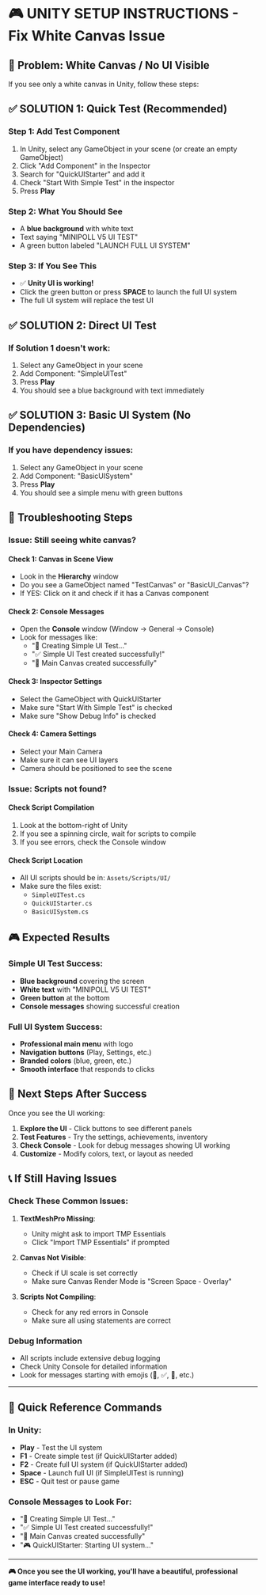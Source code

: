 # 🎮 UNITY SETUP INSTRUCTIONS - Fix White Canvas Issue

## 🔧 Problem: White Canvas / No UI Visible

If you see only a white canvas in Unity, follow these steps:

## ✅ SOLUTION 1: Quick Test (Recommended)

### Step 1: Add Test Component
1. In Unity, select any GameObject in your scene (or create an empty GameObject)
2. Click "Add Component" in the Inspector
3. Search for "QuickUIStarter" and add it
4. Check "Start With Simple Test" in the inspector
5. Press **Play**

### Step 2: What You Should See
- A **blue background** with white text
- Text saying "MINIPOLL V5 UI TEST"
- A green button labeled "LAUNCH FULL UI SYSTEM"

### Step 3: If You See This
- ✅ **Unity UI is working!** 
- Click the green button or press **SPACE** to launch the full UI system
- The full UI system will replace the test UI

## ✅ SOLUTION 2: Direct UI Test

### If Solution 1 doesn't work:
1. Select any GameObject in your scene
2. Add Component: "SimpleUITest"
3. Press **Play**
4. You should see a blue background with text immediately

## ✅ SOLUTION 3: Basic UI System (No Dependencies)

### If you have dependency issues:
1. Select any GameObject in your scene
2. Add Component: "BasicUISystem"
3. Press **Play**
4. You should see a simple menu with green buttons

## 🎯 Troubleshooting Steps

### Issue: Still seeing white canvas?

#### Check 1: Canvas in Scene View
- Look in the **Hierarchy** window
- Do you see a GameObject named "TestCanvas" or "BasicUI_Canvas"?
- If YES: Click on it and check if it has a Canvas component

#### Check 2: Console Messages
- Open the **Console** window (Window → General → Console)
- Look for messages like:
  - "🧪 Creating Simple UI Test..."
  - "✅ Simple UI Test created successfully!"
  - "📱 Main Canvas created successfully"

#### Check 3: Inspector Settings
- Select the GameObject with QuickUIStarter
- Make sure "Start With Simple Test" is checked
- Make sure "Show Debug Info" is checked

#### Check 4: Camera Settings
- Select your Main Camera
- Make sure it can see UI layers
- Camera should be positioned to see the scene

### Issue: Scripts not found?

#### Check Script Compilation
1. Look at the bottom-right of Unity
2. If you see a spinning circle, wait for scripts to compile
3. If you see errors, check the Console window

#### Check Script Location
- All UI scripts should be in: `Assets/Scripts/UI/`
- Make sure the files exist:
  - `SimpleUITest.cs`
  - `QuickUIStarter.cs`
  - `BasicUISystem.cs`

## 🎮 Expected Results

### Simple UI Test Success:
- **Blue background** covering the screen
- **White text** with "MINIPOLL V5 UI TEST"
- **Green button** at the bottom
- **Console messages** showing successful creation

### Full UI System Success:
- **Professional main menu** with logo
- **Navigation buttons** (Play, Settings, etc.)
- **Branded colors** (blue, green, etc.)
- **Smooth interface** that responds to clicks

## 🚀 Next Steps After Success

Once you see the UI working:

1. **Explore the UI** - Click buttons to see different panels
2. **Test Features** - Try the settings, achievements, inventory
3. **Check Console** - Look for debug messages showing UI working
4. **Customize** - Modify colors, text, or layout as needed

## 📞 If Still Having Issues

### Check These Common Issues:

1. **TextMeshPro Missing**:
   - Unity might ask to import TMP Essentials
   - Click "Import TMP Essentials" if prompted

2. **Canvas Not Visible**:
   - Check if UI scale is set correctly
   - Make sure Canvas Render Mode is "Screen Space - Overlay"

3. **Scripts Not Compiling**:
   - Check for any red errors in Console
   - Make sure all using statements are correct

### Debug Information
- All scripts include extensive debug logging
- Check Unity Console for detailed information
- Look for messages starting with emojis (🧪, ✅, 📱, etc.)

---

## 🎯 Quick Reference Commands

### In Unity:
- **Play** - Test the UI system
- **F1** - Create simple test (if QuickUIStarter added)
- **F2** - Create full UI system (if QuickUIStarter added)
- **Space** - Launch full UI (if SimpleUITest is running)
- **ESC** - Quit test or pause game

### Console Messages to Look For:
- "🧪 Creating Simple UI Test..."
- "✅ Simple UI Test created successfully!"
- "📱 Main Canvas created successfully"
- "🎮 QuickUIStarter: Starting UI system..."

---

**🎮 Once you see the UI working, you'll have a beautiful, professional game interface ready to use!**
